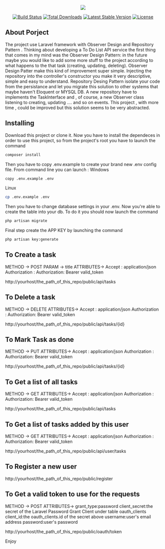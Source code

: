 <p align="center"><img src="https://laravel.com/assets/img/components/logo-laravel.svg"></p>

<p align="center">
<a href="https://travis-ci.org/laravel/framework"><img src="https://travis-ci.org/laravel/framework.svg" alt="Build Status"></a>
<a href="https://packagist.org/packages/laravel/framework"><img src="https://poser.pugx.org/laravel/framework/d/total.svg" alt="Total Downloads"></a>
<a href="https://packagist.org/packages/laravel/framework"><img src="https://poser.pugx.org/laravel/framework/v/stable.svg" alt="Latest Stable Version"></a>
<a href="https://packagist.org/packages/laravel/framework"><img src="https://poser.pugx.org/laravel/framework/license.svg" alt="License"></a>
</p>

## About Porject

The project use Laravel framework with Observer Design and Repository Pattern . Thinking about developing a To Do List API service the first thing that comes in my mind was the Observer Design Pattern: in the future maybe you would like to add some more stuff to the project according to what happens to the that task (creating, updating, deleting). Observer Design Patter make this kind of improvement super simple. 
Injecting the repository into the controller's constructor you make it very descriptive, simple and easy to understand. Repository Desing Pattern isolate your code from the persistance and let you migrate this solution to other systems that maybe haven't Eloquent or MYSQL DB. A new repository have to implements the TaskInterface and , of course, a new Observer class listening to creating, updating .... and so on events. 
This project , with more time , could be improved but this solution seems to be very abstracted. 

## Installing
Download this project or clone it. Now you have to install the dependeces in order to use this project, so from the project's root you have to launch the command 
```sh
composer install
```
Then you have to copy .env.example to create your brand new .env config file. From command line you can launch :
Windows 
```sh
copy .env.example .env 
```
Linux
```sh
cp .env.example .env 
```
Then you have to change database settings in your .env. Now you're able to create the table into your db. To do it you should now launch the command 

```sh
php artisan migrate
```

Final step create the APP KEY by launching the command

```sh
php artisan key:generate
```

## To Create a task


METHOD -> POST
PARAM -> title
ATTRIBUTES-> Accept : application/json
             Authorization : Authorization: Bearer valid_token

http://yourhost/the_path_of_this_repo/public/api/tasks

## To Delete a task

METHOD -> DELETE
ATTRIBUTES-> Accept : application/json
             Authorization : Authorization: Bearer valid_token

http://yourhost/the_path_of_this_repo/public/api/tasks/{id}

## To Mark Task as done

METHOD -> PUT
ATTRIBUTES-> Accept : application/json
             Authorization : Authorization: Bearer valid_token

http://yourhost/the_path_of_this_repo/public/api/tasks/{id}

## To Get a list of all tasks

METHOD -> GET
ATTRIBUTES-> Accept : application/json
             Authorization : Authorization: Bearer valid_token

http://yourhost/the_path_of_this_repo/public/api/tasks


## To Get a list of tasks added by this user

METHOD -> GET
ATTRIBUTES-> Accept : application/json
             Authorization : Authorization: Bearer valid_token

http://yourhost/the_path_of_this_repo/public/api/user/tasks


## To Register a new user

http://yourhost/the_path_of_this_repo/public/register

## To Get a valid token to use for the requests

METHOD -> POST
ATTRIBUTES-> grant_type:password
             client_secret:the secret of the Laravel Password Grant Client under table oauth_clients
             client_id:the oauth_clients.id of the secret above
             username:user's email address
             password:user's password

http://yourhost/the_path_of_this_repo/public/oauth/token


Enjoy

